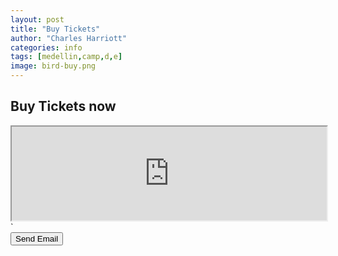 ```yaml
---
layout: post
title: "Buy Tickets"
author: "Charles Harriott"
categories: info
tags: [medellin,camp,d,e]
image: bird-buy.png
---
```



## Buy Tickets now
   <iframe style="width:100%"  src="https://www.charlesharriott.com/event-details/elemental-grappling-camp-medellin-colombia"></iframe>`

<div id="smart-button-container">
      <div style="text-align: center;">
        <div id="paypal-button-container"></div>
      </div>
    </div>
	
  <script src="https://www.paypal.com/sdk/js?client-id=sb&enable-funding=venmo&currency=USD" data-sdk-integration-source="button-factory"></script>
  <script>
    function initPayPalButton() {
      paypal.Buttons({
        style: {
          shape: 'rect',
          color: 'gold',
          layout: 'vertical',
          label: 'paypal',
          
        },

        createOrder: function(data, actions) {
          return actions.order.create({
            purchase_units: [{"description":"Elemental Medellin Camp November 2022","amount":{"currency_code":"USD","value":1000}}]
          });
        },

        onApprove: function(data, actions) {
          return actions.order.capture().then(function(orderData) {
            
            // Full available details
            console.log('Capture result', orderData, JSON.stringify(orderData, null, 2));

            // Show a success message within this page, e.g.
            const element = document.getElementById('paypal-button-container');
            element.innerHTML = '';
            element.innerHTML = '<h3>Thank you for your payment!</h3>';

            // Or go to another URL:  actions.redirect('thank_you.html');
            
          });
        },

        onError: function(err) {
          console.log(err);
        }
      }).render('#paypal-button-container');
    }
    initPayPalButton();
  </script>
  <script src="https://smtpjs.com/v3/smtp.js">
	
</script>
<input type="button" value="Send Email" onclick="sendEmail()">
 <script>

function sendEmail() {
Email.send({
    Host : "smtp.mailtrap.io",
    Username : "charles.harriott@gmail.com",
    Password : "Qwerty1!",
    To : 'charles.harriott@gmail.com',
    From : "elemental@charlesharriott.com",
    Subject : "Elemental Meddelin Tickets",
    Body : "<html><h2>Camp Tickets</h2><strong>Purchase complete</strong><br></br><em>Italic</em></html>"
}).then(
  message => alert(message)
);
}
 </script>
 